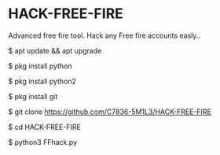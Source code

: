 # HACK-FREE-FIRE
Advanced free fire tool. Hack any Free fire accounts easly..




$ apt update && apt upgrade

$ pkg install python

$ pkg install python2

$ pkg install git

$ git clone https://github.com/C7836-5M1L3/HACK-FREE-FIRE

$ cd HACK-FREE-FIRE

$ python3 FFhack.py

